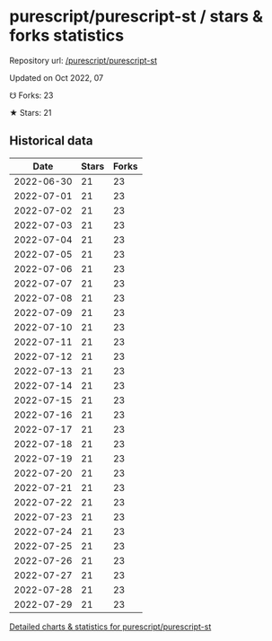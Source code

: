 # purescript/purescript-st / stars & forks statistics

Repository url: [/purescript/purescript-st](https://github.com/purescript/purescript-st)

Updated on Oct 2022, 07

☋ Forks: 23

★ Stars: 21

## Historical data
| Date | Stars | Forks |
|------|-------|-------|
| 2022-06-30 | 21 | 23 | 
| 2022-07-01 | 21 | 23 | 
| 2022-07-02 | 21 | 23 | 
| 2022-07-03 | 21 | 23 | 
| 2022-07-04 | 21 | 23 | 
| 2022-07-05 | 21 | 23 | 
| 2022-07-06 | 21 | 23 | 
| 2022-07-07 | 21 | 23 | 
| 2022-07-08 | 21 | 23 | 
| 2022-07-09 | 21 | 23 | 
| 2022-07-10 | 21 | 23 | 
| 2022-07-11 | 21 | 23 | 
| 2022-07-12 | 21 | 23 | 
| 2022-07-13 | 21 | 23 | 
| 2022-07-14 | 21 | 23 | 
| 2022-07-15 | 21 | 23 | 
| 2022-07-16 | 21 | 23 | 
| 2022-07-17 | 21 | 23 | 
| 2022-07-18 | 21 | 23 | 
| 2022-07-19 | 21 | 23 | 
| 2022-07-20 | 21 | 23 | 
| 2022-07-21 | 21 | 23 | 
| 2022-07-22 | 21 | 23 | 
| 2022-07-23 | 21 | 23 | 
| 2022-07-24 | 21 | 23 | 
| 2022-07-25 | 21 | 23 | 
| 2022-07-26 | 21 | 23 | 
| 2022-07-27 | 21 | 23 | 
| 2022-07-28 | 21 | 23 | 
| 2022-07-29 | 21 | 23 | 


[Detailed charts & statistics for purescript/purescript-st](https://reviewgithub.com/rep/purescript/purescript-st)
